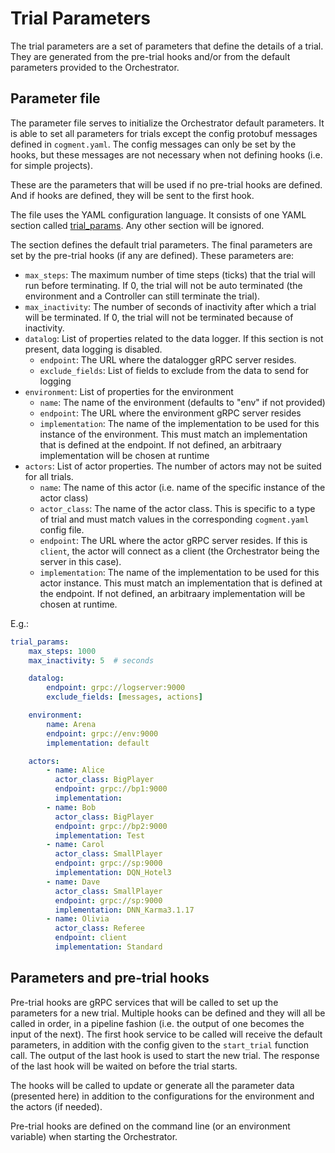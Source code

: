 # Trial Parameters

The trial parameters are a set of parameters that define the details of a trial. They are generated from the pre-trial hooks and/or from the default parameters provided to the Orchestrator.

## Parameter file

The parameter file serves to initialize the Orchestrator default parameters. It is able to set all parameters for trials except the config protobuf messages defined in `cogment.yaml`. The config messages can only be set by the hooks, but these messages are not necessary when not defining hooks (i.e. for simple projects).

These are the parameters that will be used if no pre-trial hooks are defined. And if hooks are defined, they will be sent to the first hook.

The file uses the YAML configuration language.  It consists of one YAML section called [trial_params](#trial-params). Any other section will be ignored.

The section defines the default trial parameters. The final parameters are set by the pre-trial hooks (if any are defined).
These parameters are:

-   `max_steps`: The maximum number of time steps (ticks) that the trial will run before terminating. If 0, the trial will not be auto terminated (the environment and a Controller can still terminate the trial).
-   `max_inactivity`: The number of seconds of inactivity after which a trial will be terminated. If 0, the trial will not be terminated because of inactivity.
-   `datalog`: List of properties related to the data logger. If this section is not present, data logging is disabled.
    -   `endpoint`: The URL where the datalogger gRPC server resides.
    -   `exclude_fields`: List of fields to exclude from the data to send for logging
-   `environment`: List of properties for the environment
    -   `name`: The name of the environment (defaults to "env" if not provided)
    -   `endpoint`: The URL where the environment gRPC server resides
    -   `implementation`: The name of the implementation to be used for this instance of the environment. This must match an implementation that is defined at the endpoint. If not defined, an arbitraary implementation will be chosen at runtime
-   `actors`: List of actor properties. The number of actors may not be suited for all trials.
    -   `name`: The name of this actor (i.e. name of the specific instance of the actor class)
    -   `actor_class`: The name of the actor class. This is specific to a type of trial and must match values in the corresponding `cogment.yaml` config file.
    -   `endpoint`: The URL where the actor gRPC server resides. If this is `client`, the actor will connect as a client (the Orchestrator being the server in this case).
    -   `implementation`: The name of the implementation to be used for this actor instance. This must match an implementation that is defined at the endpoint. If not defined, an arbitraary implementation will be chosen at runtime.

E.g.:

```yaml
trial_params:
    max_steps: 1000
    max_inactivity: 5  # seconds

    datalog:
        endpoint: grpc://logserver:9000
        exclude_fields: [messages, actions]

    environment:
        name: Arena
        endpoint: grpc://env:9000
        implementation: default

    actors:
        - name: Alice
          actor_class: BigPlayer
          endpoint: grpc://bp1:9000
          implementation:
        - name: Bob
          actor_class: BigPlayer
          endpoint: grpc://bp2:9000
          implementation: Test
        - name: Carol
          actor_class: SmallPlayer
          endpoint: grpc://sp:9000
          implementation: DQN_Hotel3
        - name: Dave
          actor_class: SmallPlayer
          endpoint: grpc://sp:9000
          implementation: DNN_Karma3.1.17
        - name: Olivia
          actor_class: Referee
          endpoint: client
          implementation: Standard
```

## Parameters and pre-trial hooks

Pre-trial hooks are gRPC services that will be called to set up the parameters for a new trial. Multiple hooks can be defined and they will all be called in order, in a pipeline fashion (i.e. the output of one becomes the input of the next). The first hook service to be called will receive the default parameters, in addition with the config given to the `start_trial` function call. The output of the last hook is used to start the new trial. The response of the last hook will be waited on before the trial starts.

The hooks will be called to update or generate all the parameter data (presented here) in addition to the configurations for the environment and the actors (if needed).

Pre-trial hooks are defined on the command line (or an environment variable) when starting the Orchestrator.

